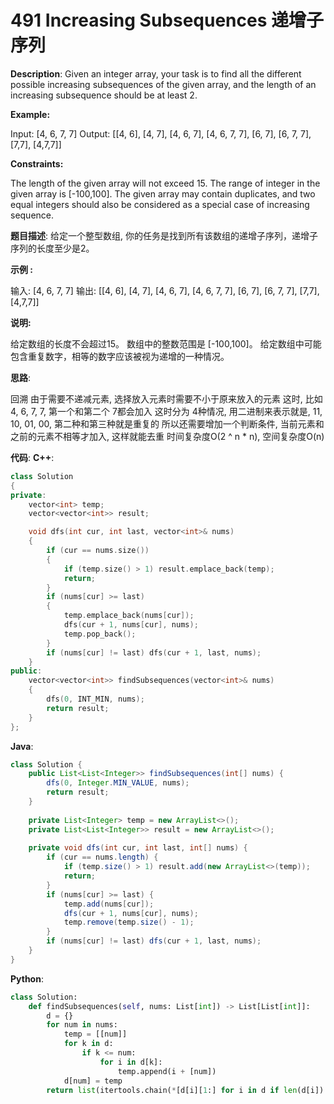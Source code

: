 # 491 Increasing Subsequences 递增子序列

__Description__:
Given an integer array, your task is to find all the different possible increasing subsequences of the given array, and the length of an increasing subsequence should be at least 2.

__Example:__

Input: [4, 6, 7, 7]
Output: [[4, 6], [4, 7], [4, 6, 7], [4, 6, 7, 7], [6, 7], [6, 7, 7], [7,7], [4,7,7]]

__Constraints:__

The length of the given array will not exceed 15.
The range of integer in the given array is [-100,100].
The given array may contain duplicates, and two equal integers should also be considered as a special case of increasing sequence.

__题目描述__:
给定一个整型数组, 你的任务是找到所有该数组的递增子序列，递增子序列的长度至少是2。

__示例 :__

输入: [4, 6, 7, 7]
输出: [[4, 6], [4, 7], [4, 6, 7], [4, 6, 7, 7], [6, 7], [6, 7, 7], [7,7], [4,7,7]]

__说明:__

给定数组的长度不会超过15。
数组中的整数范围是 [-100,100]。
给定数组中可能包含重复数字，相等的数字应该被视为递增的一种情况。

__思路__:

回溯
由于需要不递减元素, 选择放入元素时需要不小于原来放入的元素
这时, 比如 4, 6, 7, 7, 第一个和第二个 7都会加入
这时分为 4种情况, 用二进制来表示就是, 11, 10, 01, 00, 第二种和第三种就是重复的
所以还需要增加一个判断条件, 当前元素和之前的元素不相等才加入, 这样就能去重
时间复杂度O(2 ^ n * n), 空间复杂度O(n)

__代码__:
__C++__:

```C++
class Solution 
{
private:
    vector<int> temp; 
    vector<vector<int>> result;

    void dfs(int cur, int last, vector<int>& nums) 
    {
        if (cur == nums.size()) 
        {
            if (temp.size() > 1) result.emplace_back(temp);
            return;
        }
        if (nums[cur] >= last) 
        {
            temp.emplace_back(nums[cur]);
            dfs(cur + 1, nums[cur], nums);
            temp.pop_back();
        }
        if (nums[cur] != last) dfs(cur + 1, last, nums);
    }
public:
    vector<vector<int>> findSubsequences(vector<int>& nums) 
    {
        dfs(0, INT_MIN, nums);
        return result;
    }
};
```

__Java__:

```Java
class Solution {
    public List<List<Integer>> findSubsequences(int[] nums) {
        dfs(0, Integer.MIN_VALUE, nums);
        return result;
    }
    
    private List<Integer> temp = new ArrayList<>();
    private List<List<Integer>> result = new ArrayList<>();
    
    private void dfs(int cur, int last, int[] nums) {
        if (cur == nums.length) {
            if (temp.size() > 1) result.add(new ArrayList<>(temp));
            return;
        }
        if (nums[cur] >= last) {
            temp.add(nums[cur]);
            dfs(cur + 1, nums[cur], nums);
            temp.remove(temp.size() - 1);
        }
        if (nums[cur] != last) dfs(cur + 1, last, nums);
    }
}
```

__Python__:

```Python
class Solution:
    def findSubsequences(self, nums: List[int]) -> List[List[int]]:
        d = {}
        for num in nums:
            temp = [[num]]
            for k in d:
                if k <= num:
                    for i in d[k]:
                        temp.append(i + [num])
            d[num] = temp
        return list(itertools.chain(*[d[i][1:] for i in d if len(d[i]) > 1]))
```
